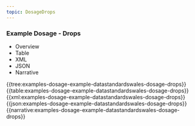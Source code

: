 ```yaml
---
topic: DosageDrops
---
```



### Example Dosage - Drops

<div class="tab-wrap">
  <ul class="tab-head">
    <li class="tablink" onclick="openCity(this,'tabtree')" data-target="tabtree">
      Overview
    </li>
    <li class="tablink" onclick="openCity(this,'tabtable')" data-target="tabtable">
      Table
    </li>
    <li class="tablink tab-active" onclick="openCity(this,'tabxml')" data-target="tabxml">
      XML
    </li>    
    <li class="tablink" onclick="openCity(this,'tabjson')" data-target="tabjson">
      JSON
    </li>    
    <li class="tablink" onclick="openCity(this,'tabnarrative')" data-target="tabnarrative">
      Narrative
    </li>
  </ul>
  <div class="tab-main">
    <div id="tabtree" class="tabcontent">
      {{tree:examples-dosage-example-datastandardswales-dosage-drops}}
    </div>
    <div id="tabtable" class="tabcontent">
      {{table:examples-dosage-example-datastandardswales-dosage-drops}}
    </div>       
    <div id="tabxml" class="tabcontent active">      
      {{xml:examples-dosage-example-datastandardswales-dosage-drops}}
    </div>
    <div id="tabjson" class="tabcontent">
      {{json:examples-dosage-example-datastandardswales-dosage-drops}}
    </div>       
    <div id="tabnarrative" class="tabcontent">
      {{narrative:examples-dosage-example-datastandardswales-dosage-drops}}
    </div>  
  </div>
</div>